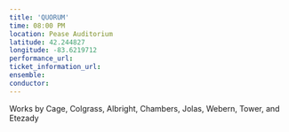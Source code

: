 ```yaml
---
title: 'QUORUM'
time: 08:00 PM
location: Pease Auditorium
latitude: 42.244827
longitude: -83.6219712
performance_url: 
ticket_information_url: 
ensemble: 
conductor: 
---
```

Works by Cage, Colgrass, Albright, Chambers, Jolas, Webern, Tower, and Etezady